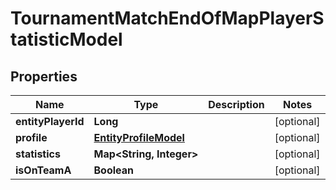 
# TournamentMatchEndOfMapPlayerStatisticModel

## Properties
Name | Type | Description | Notes
------------ | ------------- | ------------- | -------------
**entityPlayerId** | **Long** |  |  [optional]
**profile** | [**EntityProfileModel**](EntityProfileModel.md) |  |  [optional]
**statistics** | **Map&lt;String, Integer&gt;** |  |  [optional]
**isOnTeamA** | **Boolean** |  |  [optional]




